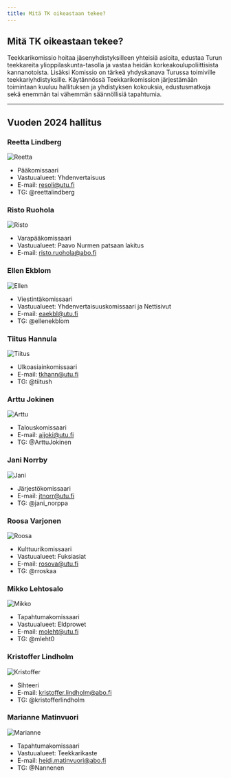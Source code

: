 ```yaml
---
title: Mitä TK oikeastaan tekee?
---
```


## Mitä TK oikeastaan tekee?

Teekkarikomissio hoitaa jäsenyhdistyksilleen yhteisiä asioita, edustaa Turun teekkareita ylioppilaskunta-tasolla ja vastaa heidän korkeakoulupoliittisista kannanotoista. Lisäksi Komissio on tärkeä yhdyskanava Turussa toimiville teekkariyhdistyksille. Käytännössä Teekkarikomission järjestämään toimintaan kuuluu hallituksen ja yhdistyksen kokouksia, edustusmatkoja sekä enemmän tai vähemmän säännöllisiä tapahtumia.

---

## Vuoden 2024 hallitus

### Reetta Lindberg
![Reetta](/board/2024/reetta-lindberg-min.jpg)

- Pääkomissaari
- Vastuualueet: Yhdenvertaisuus
- E-mail: resoli@utu.fi
- TG: @reettalindberg

### Risto Ruohola
![Risto](/board/2024/risto-ruohola-min.jpg)

- Varapääkomissaari
- Vastuualueet: Paavo Nurmen patsaan lakitus
- E-mail: risto.ruohola@abo.fi

### Ellen Ekblom
![Ellen](/board/2024/ellen-ekblom-min.jpg)

- Viestintäkomissaari
- Vastuualueet: Yhdenvertaisuuskomissaari ja Nettisivut
- E-mail: eaekbl@utu.fi
- TG: @ellenekblom

### Tiitus Hannula
![Tiitus](/board/2024/tiitus-hannula-min.jpg)

- Ulkoasiainkomissaari
- E-mail: tkhann@utu.fi
- TG: @tiitush

### Arttu Jokinen
![Arttu](/board/2024/arttu-jokinen-min.jpg)

- Talouskomissaari
- E-mail: aijoki@utu.fi
- TG: @ArttuJokinen

### Jani Norrby
![Jani](/board/2024/jani-norrby-min.jpg)

- Järjestökomissaari
- E-mail: jtnorr@utu.fi
- TG: @jani_norppa

### Roosa Varjonen
![Roosa](/board/2024/roosa-varjonen-min.jpg)

- Kulttuurikomissaari
- Vastuualueet: Fuksiasiat
- E-mail: rosova@utu.fi
- TG: @rroskaa

### Mikko Lehtosalo
![Mikko](/board/2024/mikko-lehtosalo-min.jpg)

- Tapahtumakomissaari
- Vastuualueet: Eldprowet
- E-mail: moleht@utu.fi
- TG: @mleht0

### Kristoffer Lindholm
![Kristoffer](/board/2024/kristoffer-lindholm-min.jpg)

- Sihteeri
- E-mail: kristoffer.lindholm@abo.fi
- TG: @kristofferlindholm

### Marianne Matinvuori
![Marianne](/board/2024/marianne-matinvuori-min.jpg)

- Tapahtumakomissaari
- Vastuualueet: Teekkarikaste
- E-mail: heidi.matinvuori@abo.fi
- TG: @Nannenen
